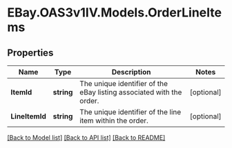 # EBay.OAS3v1IV.Models.OrderLineItems
## Properties

Name | Type | Description | Notes
------------ | ------------- | ------------- | -------------
**ItemId** | **string** | The unique identifier of the eBay listing associated with the order. | [optional] 
**LineItemId** | **string** | The unique identifier of the line item within the order. | [optional] 

[[Back to Model list]](../README.md#documentation-for-models) [[Back to API list]](../README.md#documentation-for-api-endpoints) [[Back to README]](../README.md)

